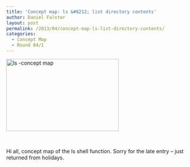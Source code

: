 ```yaml
---
title: 'Concept map: ls &#8212; list directory contents'
author: Daniel Falster
layout: post
permalink: /2013/04/concept-map-ls-list-directory-contents/
categories:
  - Concept Map
  - Round 04/1
---
```

[<img class="alignnone size-medium wp-image-2068" alt="ls -concept map" src="http://teaching.software-carpentry.org/wp-content/uploads/2013/04/ls-concept-map1-300x193.png" width="300" height="193" />][1]

&nbsp;

Hi all, concept map of the ls shell function. Sorry for the late entry &#8211; just returned from holidays.

&nbsp;

 [1]: http://teaching.software-carpentry.org/wp-content/uploads/2013/04/ls-concept-map1.png